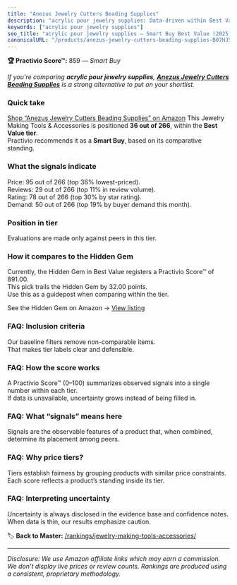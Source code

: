```yaml
---
title: "Anezus Jewelry Cutters Beading Supplies"
description: "acrylic pour jewelry supplies: Data-driven within Best Value ranking using the Practivio Score™. Positioned by quality, value, demand, findability, momentum."
keywords: ["acrylic pour jewelry supplies"]
seo_title: "acrylic pour jewelry supplies — Smart Buy Best Value (2025)"
canonicalURL: "/products/anezus-jewelry-cutters-beading-supplies-B07HJ57WPL/"
---
```


**🏆 Practivio Score™:** 859 — _Smart Buy_


*If you're comparing **acrylic pour jewelry supplies**, **[Anezus Jewelry Cutters Beading Supplies](https://www.amazon.com/dp/B07HJ57WPL?tag=practivio-20)** is a strong alternative to put on your shortlist.*
### Quick take
[Shop “Anezus Jewelry Cutters Beading Supplies” on Amazon](https://www.amazon.com/dp/B07HJ57WPL?tag=practivio-20)
This Jewelry Making Tools & Accessories is positioned **36 out of 266**, within the **Best Value tier**.  
Practivio recommends it as a **Smart Buy**, based on its comparative standing.

### What the signals indicate
Price: 95 out of 266 (top 36% lowest-priced).  
Reviews: 29 out of 266 (top 11% in review volume).  
Rating: 78 out of 266 (top 30% by star rating).  
Demand: 50 out of 266 (top 19% by buyer demand this month).

### Position in tier
Evaluations are made only against peers in this tier.

### How it compares to the Hidden Gem
Currently, the Hidden Gem in Best Value registers a Practivio Score™ of 891.00.  
This pick trails the Hidden Gem by 32.00 points.  
Use this as a guidepost when comparing within the tier.  

See the Hidden Gem on Amazon → [View listing](https://www.amazon.com/dp/B00K18YIOU?tag=practivio-20)

### FAQ: Inclusion criteria
Our baseline filters remove non-comparable items.  
That makes tier labels clear and defensible.

### FAQ: How the score works
A Practivio Score™ (0–100) summarizes observed signals into a single number within each tier.  
If data is unavailable, uncertainty grows instead of being filled in.

### FAQ: What “signals” means here
Signals are the observable features of a product that, when combined, determine its placement among peers.

### FAQ: Why price tiers?
Tiers establish fairness by grouping products with similar price constraints.  
Each score reflects a product’s standing inside its tier.

### FAQ: Interpreting uncertainty
Uncertainty is always disclosed in the evidence base and confidence notes.  
When data is thin, our results emphasize caution.


🏷️ **Back to Master:** [/rankings/jewelry-making-tools-accessories/](/rankings/jewelry-making-tools-accessories/)

---
_Disclosure: We use Amazon affiliate links which may earn a commission. We don’t display live prices or review counts. Rankings are produced using a consistent, proprietary methodology._
